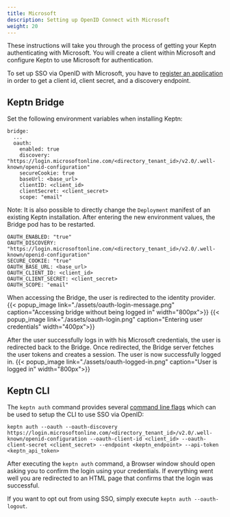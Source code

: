 ```yaml
---
title: Microsoft
description: Setting up OpenID Connect with Microsoft
weight: 20
---
```


These instructions will take you through the process of getting your Keptn authenticating with Microsoft. You will create a client within Microsoft and configure Keptn to use Microsoft for authentication.

To set up SSO via OpenID with Microsoft, you have to [register an application](https://docs.microsoft.com/en-us/azure/active-directory/develop/quickstart-register-app) in order to get a client id, client secret, and a discovery endpoint.

## Keptn Bridge

Set the following environment variables when installing Keptn:
```
bridge:
  ...
  oauth:
    enabled: true
    discovery: "https://login.microsoftonline.com/<directory_tenant_id>/v2.0/.well-known/openid-configuration"
    secureCookie: true
    baseUrl: <base_url>
    clientID: <client_id>
    clientSecret: <client_secret>
    scope: "email"
```

Note: It is also possible to directly change the `Deployment` manifest of an existing Keptn installation. After entering the new environment values, the Bridge pod has to be restarted.
```
OAUTH_ENABLED: "true"
OAUTH_DISCOVERY: "https://login.microsoftonline.com/<directory_tenant_id>/v2.0/.well-known/openid-configuration"
SECURE_COOKIE: "true"
OAUTH_BASE_URL: <base_url>
OAUTH_CLIENT_ID: <client_id>
OAUTH_CLIENT_SECRET: <client_secret>
OAUTH_SCOPE: "email"
```

When accessing the Bridge, the user is redirected to the identity provider.
{{< popup_image
link="./assets/oauth-login-message.png"
caption="Accessing bridge without being logged in" width="800px">}}
{{< popup_image
link="./assets/oauth-login.png"
caption="Entering user credentials" width="400px">}}

After the user successfully logs in with his Microsoft credentials, the user is redirected back to the Bridge. Once redirected, the Bridge server fetches the user tokens and creates a session. The user is now successfully logged in.
{{< popup_image
link="./assets/oauth-logged-in.png"
caption="User is logged in" width="800px">}}

## Keptn CLI

The `keptn auth` command provides several [command line flags](../../../reference/cli/commands/keptn_auth) which can be used to setup the CLI to use SSO via OpenID:

```
keptn auth --oauth --oauth-discovery https://login.microsoftonline.com/<directory_tenant_id>/v2.0/.well-known/openid-configuration --oauth-client-id <client_id> --oauth-client-secret <client_secret> --endpoint <keptn_endpoint> --api-token <keptn_api_token>
```

After executing the `keptn auth` command, a Browser window should open asking you to confirm the login using your credentials.
If everything went well you are redirected to an HTML page that confirms that the login was successful.

If you want to opt out from using SSO, simply execute `keptn auth --oauth-logout`.